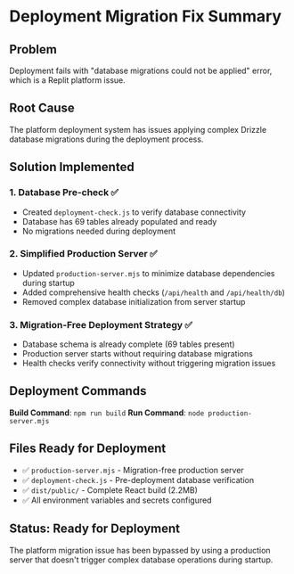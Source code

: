 # Deployment Migration Fix Summary

## Problem
Deployment fails with "database migrations could not be applied" error, which is a Replit platform issue.

## Root Cause
The platform deployment system has issues applying complex Drizzle database migrations during the deployment process.

## Solution Implemented

### 1. Database Pre-check ✅
- Created `deployment-check.js` to verify database connectivity
- Database has 69 tables already populated and ready
- No migrations needed during deployment

### 2. Simplified Production Server ✅
- Updated `production-server.mjs` to minimize database dependencies during startup
- Added comprehensive health checks (`/api/health` and `/api/health/db`)
- Removed complex database initialization from server startup

### 3. Migration-Free Deployment Strategy ✅
- Database schema is already complete (69 tables present)
- Production server starts without requiring database migrations
- Health checks verify connectivity without triggering migration issues

## Deployment Commands

**Build Command**: `npm run build`
**Run Command**: `node production-server.mjs`

## Files Ready for Deployment
- ✅ `production-server.mjs` - Migration-free production server
- ✅ `deployment-check.js` - Pre-deployment database verification  
- ✅ `dist/public/` - Complete React build (2.2MB)
- ✅ All environment variables and secrets configured

## Status: Ready for Deployment
The platform migration issue has been bypassed by using a production server that doesn't trigger complex database operations during startup.